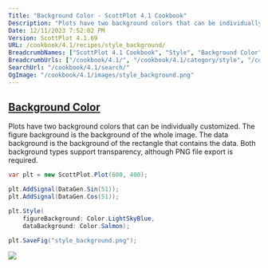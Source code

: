 ```yaml
---
Title: "Background Color - ScottPlot 4.1 Cookbook"
Description: "Plots have two background colors that can be individually customized. The figure background is the background of the whole image. The data background is the background of the rectangle that contains the data. Both background types support transparency, although PNG file export is required."
Date: 12/11/2023 7:52:02 PM
Version: ScottPlot 4.1.69
URL: /cookbook/4.1/recipes/style_background/
BreadcrumbNames: ["ScottPlot 4.1 Cookbook", "Style", "Background Color"]
BreadcrumbUrls: ["/cookbook/4.1/", "/cookbook/4.1/category/style", "/cookbook/4.1/recipes/style_background/"]
SearchUrl: "/cookbook/4.1/search/"
OgImage: "/cookbook/4.1/images/style_background.png"
---
```


<h2><a href='/cookbook/4.1/recipes/style_background/'>Background Color</a></h2>

Plots have two background colors that can be individually customized. The figure background is the background of the whole image. The data background is the background of the rectangle that contains the data. Both background types support transparency, although PNG file export is required.

```cs
var plt = new ScottPlot.Plot(600, 400);

plt.AddSignal(DataGen.Sin(51));
plt.AddSignal(DataGen.Cos(51));

plt.Style(
    figureBackground: Color.LightSkyBlue,
    dataBackground: Color.Salmon);

plt.SaveFig("style_background.png");
```

<img src='../../images/style_background.png' class='d-block mx-auto my-5' />


